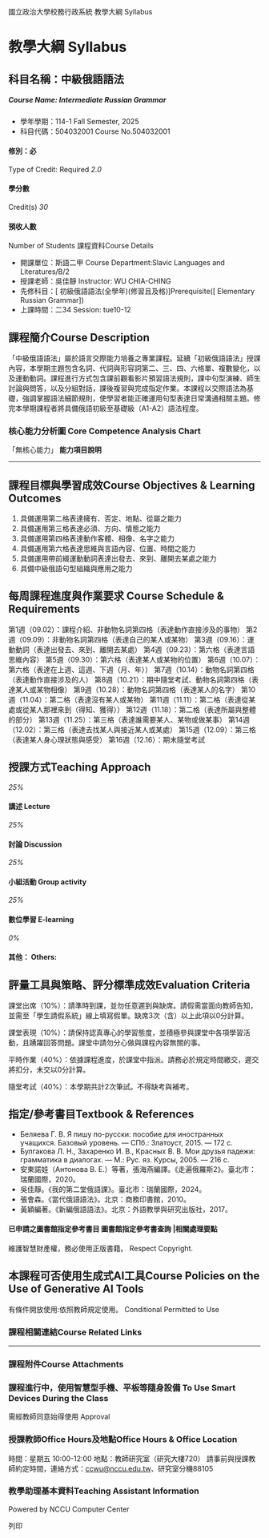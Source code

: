 國立政治大學校務行政系統 教學大綱 Syllabus
# 教學大綱 Syllabus
##  科目名稱：中級俄語語法
#####  Course Name: Intermediate Russian Grammar
  * 學年學期：114-1 Fall Semester, 2025 
  * 科目代碼：504032001 Course No.504032001


#### 修別：必
Type of Credit: Required 
_2.0_
#### 學分數
Credit(s)
_30_
#### 預收人數
Number of Students
課程資料Course Details
  * 開課單位：斯語二甲 Course Department:Slavic Languages and Literatures/B/2 
  * 授課老師：吳佳靜 Instructor: WU CHIA-CHING 
  * 先修科目：[ 初級俄語語法(全學年)(修習且及格)]Prerequisite([ Elementary Russian Grammar])
  * 上課時間：二34 Session: tue10-12


##  課程簡介Course Description
「中級俄語語法」屬於語言交際能力培養之專業課程。延續「初級俄語語法」授課內容，本學期主題包含名詞、代詞與形容詞第二、三、四、六格單、複數變化，以及運動動詞。課程進行方式包含課前觀看影片預習語法規則，課中句型演練、師生討論與問答，以及分組對話，課後複習與完成指定作業。本課程以交際語法為基礎，強調掌握語法細節規則，使學習者能正確運用句型表達日常溝通相關主題。修完本學期課程者將具備俄語初級至基礎級（A1-A2）語法程度。
###  核心能力分析圖 Core Competence Analysis Chart
「無核心能力」 
**能力項目說明**
* * *
##  課程目標與學習成效Course Objectives & Learning Outcomes 
  1. 具備運用第二格表達擁有、否定、地點、從屬之能力
  2. 具備運用第三格表達必須、方向、情態之能力
  3. 具備運用第四格表達動作客體、相像、名字之能力
  4. 具備運用第六格表達思維與言語內容、位置、時間之能力
  5. 具備運用帶前綴運動動詞表達出發去、來到、離開去某處之能力
  6. 具備中級俄語句型組織與應用之能力


##  每周課程進度與作業要求 Course Schedule & Requirements
第1週（09.02）：課程介紹、非動物名詞第四格（表達動作直接涉及的事物）
第2週（09.09）：非動物名詞第四格（表達自己的某人或某物）
第3週（09.16）：運動動詞（表達出發去、來到、離開去某處）
第4週（09.23）：第六格（表達言語思維內容）
第5週（09.30）：第六格（表達某人或某物的位置）
第6週（10.07）：第六格（表達在上週、這週、下週（月、年））
第7週（10.14）：動物名詞第四格（表達動作直接涉及的人）
第8週（10.21）：期中隨堂考試、動物名詞第四格（表達某人或某物相像）
第9週（10.28）：動物名詞第四格（表達某人的名字）
第10週（11.04）：第二格（表達沒有某人或某物）
第11週（11.11）：第二格（表達從某處或從某人那裡來到（得知、獲得））
第12週（11.18）：第二格（表達所屬與整體的部分）
第13週（11.25）：第三格（表達誰需要某人、某物或做某事）
第14週（12.02）：第三格（表達去找某人與接近某人或某處）
第15週（12.09）：第三格（表達某人身心理狀態與感受）
第16週（12.16）：期末隨堂考試
##  授課方式Teaching Approach
_25%_
####  講述 Lecture
_25%_
####  討論 Discussion
_25%_
####  小組活動 Group activity
_25%_
####  數位學習 E-learning
_0%_
####  其他： Others:
##  評量工具與策略、評分標準成效Evaluation Criteria
課堂出席（10%）：請準時到課，並勿任意遲到與缺席。請假需當面向教師告知，並需至「學生請假系統」線上填寫假單。缺席3次（含）以上此項以0分計算。
  
課堂表現（10%）：請保持認真專心的學習態度，並積極參與課堂中各項學習活動，且踴躍回答問題。課堂中請勿分心做與課程內容無關的事。
  
平時作業（40%）：依據課程進度，於課堂中指派。請務必於規定時間繳交，遲交將扣分，未交以0分計算。
  
隨堂考試（40%）：本學期共計2次筆試。不得缺考與補考。
##  指定/參考書目Textbook & References
  * Беляева Г. В. Я пишу по-русски: пособие для иностранных учащихся. Базовый уровень. — СПб.: Златоуст, 2015. — 172 с.
  * Булгакова Л. Н., Захаренко И. В., Красных В. В. Мои друзья падежи: грамматика в диалогах. — М.: Рус. яз. Курсы, 2005. — 216 с.
  * 安東諾娃（Антонова В. Е.）等著，張海燕編譯。《走遍俄羅斯2》。臺北市：瑞蘭國際，2020。
  * 吳佳靜。《我的第二堂俄語課》。臺北市：瑞蘭國際，2024。
  * 張會森。《當代俄語語法》。北京：商務印書館，2010。
  * 黃穎編著。《新編俄語語法》。北京：外語教學與研究出版社，2017。


####  已申請之圖書館指定參考書目  圖書館指定參考書查詢 |相關處理要點
維護智慧財產權，務必使用正版書籍。 Respect Copyright.
##  本課程可否使用生成式AI工具Course Policies on the Use of Generative AI Tools
有條件開放使用:依照教師規定使用。 Conditional Permitted to Use 
###  課程相關連結Course Related Links
* * *
###  課程附件Course Attachments
###  課程進行中，使用智慧型手機、平板等隨身設備 To Use Smart Devices During the Class
需經教師同意始得使用  Approval
###  授課教師Office Hours及地點Office Hours & Office Location
時間：星期五 10:00-12:00
地點：教師研究室（研究大樓720）
請事前與授課教師約定時間，連絡方式：ccwu@nccu.edu.tw、研究室分機88105
###  教學助理基本資料Teaching Assistant Information
Powered by NCCU Computer Center
  
列印
